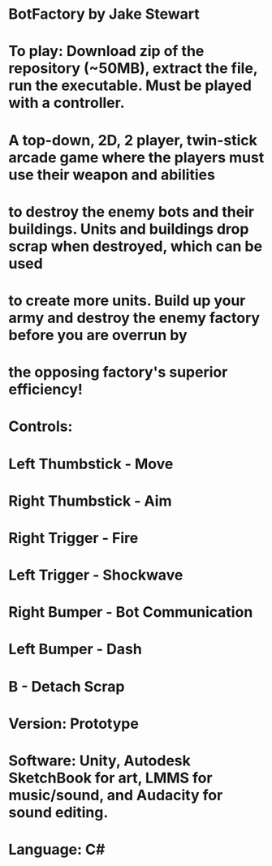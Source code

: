 # BotFactory by Jake Stewart
#
# To play: Download zip of the repository (~50MB), extract the file, run the executable. Must be played with a controller.
#
# A top-down, 2D, 2 player, twin-stick arcade game where the players must use their weapon and abilities
# to destroy the enemy bots and their buildings. Units and buildings drop scrap when destroyed, which can be used
# to create more units. Build up your army and destroy the enemy factory before you are overrun by
# the opposing factory's superior efficiency!
#
# Controls:
# Left Thumbstick   - Move
# Right Thumbstick  - Aim
# Right Trigger     - Fire
# Left Trigger      - Shockwave
# Right Bumper      - Bot Communication
# Left Bumper       - Dash
# B                 - Detach Scrap
#
# Version:  Prototype
# Software: Unity, Autodesk SketchBook for art, LMMS for music/sound, and Audacity for sound editing.
# Language: C#
